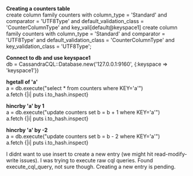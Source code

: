 <b>Creating a counters table</b>  
create column family counters with column_type = 'Standard' and comparator = 'UTF8Type' and default_validation_class = 'CounterColumnType' and key_vali[default@keyspace1] create column family counters with column_type = 'Standard' and comparator = 'UTF8Type' and default_validation_class = 'CounterColumnType' and key_validation_class = 'UTF8Type';  

<b>Connect to db and use keyspace1</b>  
db = CassandraCQL::Database.new('127.0.0.1:9160', {:keyspace => 'keyspace1'})  

<b>hgetall of 'a'</b>  
a = db.execute("select * from counters where KEY='a'")  
a.fetch {|i| puts i.to_hash.inspect}  

<b>hincrby 'a' by 1</b>  
a = db.execute("update counters set b = b + 1  where KEY='a'")  
a.fetch {|i| puts i.to_hash.inspect}  

<b>hincrby 'a' by -2</b>  
a = db.execute("update counters set b = b - 2  where KEY='a'")  
a.fetch {|i| puts i.to_hash.inspect}  

I didnt want to use insert to create a new entry (we might hit read-modify-write issues). I was trying to execute raw cql queries.
Found execute_cql_query, not sure though. Creating a new entry is pending.  

